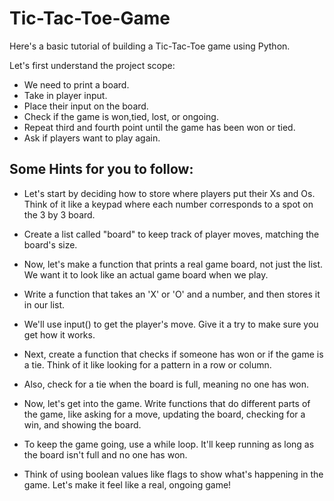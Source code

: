 # Tic-Tac-Toe-Game

Here's a basic tutorial of building a Tic-Tac-Toe game using Python. 

Let's first understand the project scope: 
- We need to print a board.
- Take in player input.
- Place their input on the board.
- Check if the game is won,tied, lost, or ongoing.
- Repeat third and fourth point until the game has been won or tied.
- Ask if players want to play again.

## Some Hints for you to follow: 
- Let's start by deciding how to store where players put their Xs and Os. Think of it like a keypad where each number corresponds to a spot on the 3 by 3 board.

- Create a list called "board" to keep track of player moves, matching the board's size.

- Now, let's make a function that prints a real game board, not just the list. We want it to look like an actual game board when we play.

- Write a function that takes an 'X' or 'O' and a number, and then stores it in our list.

- We'll use input() to get the player's move. Give it a try to make sure you get how it works.

- Next, create a function that checks if someone has won or if the game is a tie. Think of it like looking for a pattern in a row or column.

- Also, check for a tie when the board is full, meaning no one has won.

- Now, let's get into the game. Write functions that do different parts of the game, like asking for a move, updating the board, checking for a win, and showing the board.

- To keep the game going, use a while loop. It'll keep running as long as the board isn't full and no one has won.

- Think of using boolean values like flags to show what's happening in the game. Let's make it feel like a real, ongoing game!

